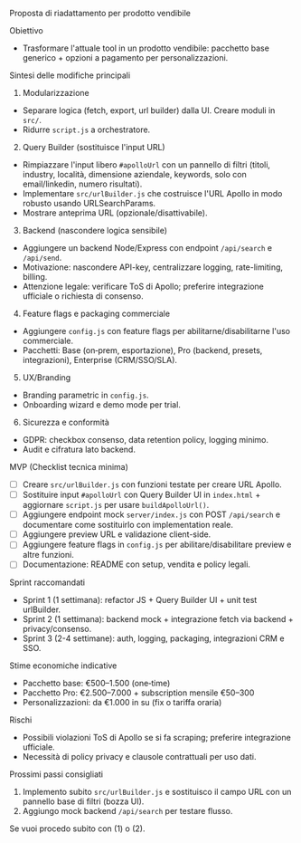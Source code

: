 Proposta di riadattamento per prodotto vendibile

Obiettivo
- Trasformare l'attuale tool in un prodotto vendibile: pacchetto base generico + opzioni a pagamento per personalizzazioni.

Sintesi delle modifiche principali
1) Modularizzazione
- Separare logica (fetch, export, url builder) dalla UI. Creare moduli in `src/`.
- Ridurre `script.js` a orchestratore.

2) Query Builder (sostituisce l'input URL)
- Rimpiazzare l'input libero `#apolloUrl` con un pannello di filtri (titoli, industry, località, dimensione aziendale, keywords, solo con email/linkedin, numero risultati).
- Implementare `src/urlBuilder.js` che costruisce l'URL Apollo in modo robusto usando URLSearchParams.
- Mostrare anteprima URL (opzionale/disattivabile).

3) Backend (nascondere logica sensibile)
- Aggiungere un backend Node/Express con endpoint `/api/search` e `/api/send`.
- Motivazione: nascondere API-key, centralizzare logging, rate-limiting, billing.
- Attenzione legale: verificare ToS di Apollo; preferire integrazione ufficiale o richiesta di consenso.

4) Feature flags e packaging commerciale
- Aggiungere `config.js` con feature flags per abilitarne/disabilitarne l'uso commerciale.
- Pacchetti: Base (on‑prem, esportazione), Pro (backend, presets, integrazioni), Enterprise (CRM/SSO/SLA).

5) UX/Branding
- Branding parametric in `config.js`.
- Onboarding wizard e demo mode per trial.

6) Sicurezza e conformità
- GDPR: checkbox consenso, data retention policy, logging minimo.
- Audit e cifratura lato backend.

MVP (Checklist tecnica minima)
- [ ] Creare `src/urlBuilder.js` con funzioni testate per creare URL Apollo.
- [ ] Sostituire input `#apolloUrl` con Query Builder UI in `index.html` + aggiornare `script.js` per usare `buildApolloUrl()`.
- [ ] Aggiungere endpoint mock `server/index.js` con POST `/api/search` e documentare come sostituirlo con implementation reale.
- [ ] Aggiungere preview URL e validazione client-side.
- [ ] Aggiungere feature flags in `config.js` per abilitare/disabilitare preview e altre funzioni.
- [ ] Documentazione: README con setup, vendita e policy legali.

Sprint raccomandati
- Sprint 1 (1 settimana): refactor JS + Query Builder UI + unit test urlBuilder.
- Sprint 2 (1 settimana): backend mock + integrazione fetch via backend + privacy/consenso.
- Sprint 3 (2-4 settimane): auth, logging, packaging, integrazioni CRM e SSO.

Stime economiche indicative
- Pacchetto base: €500–1.500 (one‑time)
- Pacchetto Pro: €2.500–7.000 + subscription mensile €50–300
- Personalizzazioni: da €1.000 in su (fix o tariffa oraria)

Rischi
- Possibili violazioni ToS di Apollo se si fa scraping; preferire integrazione ufficiale.
- Necessità di policy privacy e clausole contrattuali per uso dati.

Prossimi passi consigliati
1) Implemento subito `src/urlBuilder.js` e sostituisco il campo URL con un pannello base di filtri (bozza UI).
2) Aggiungo mock backend `/api/search` per testare flusso.

Se vuoi procedo subito con (1) o (2).
